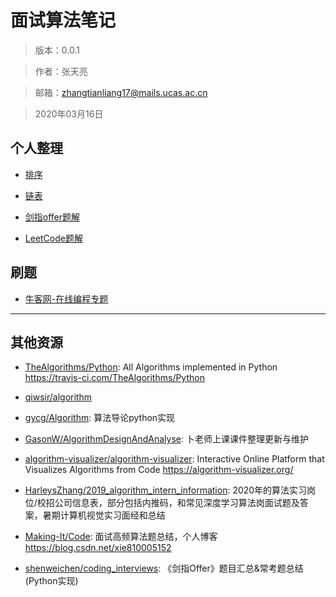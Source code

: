
# 面试算法笔记

> 版本：0.0.1

> 作者：张天亮

> 邮箱：zhangtianliang17@mails.ucas.ac.cn

> 2020年03月16日

## 个人整理

- [排序](./sorts.md)

- [链表](./Linked_List.md)

- [剑指offer题解](./JianZhi_Offer.md)

- [LeetCode题解](./LeetCodeLeetCode.md)

## 刷题

- [牛客网-在线编程专题](https://www.nowcoder.com/activity/oj)

---
## 其他资源

- [TheAlgorithms/Python](https://github.com/TheAlgorithms/Python): All Algorithms implemented in Python https://travis-ci.com/TheAlgorithms/Python

- [qiwsir/algorithm](https://github.com/qiwsir/algorithm)

- [gycg/Algorithm](https://github.com/gycg/Algorithm): 算法导论python实现

- [GasonW/AlgorithmDesignAndAnalyse](https://github.com/GasonW/AlgorithmDesignAndAnalyse): 卜老师上课课件整理更新与维护

- [algorithm-visualizer/algorithm-visualizer](https://github.com/algorithm-visualizer/algorithm-visualizer): Interactive Online Platform that Visualizes Algorithms from Code https://algorithm-visualizer.org/

- [HarleysZhang/2019_algorithm_intern_information](https://github.com/HarleysZhang/2019_algorithm_intern_information): 2020年的算法实习岗位/校招公司信息表，部分包括内推码，和常见深度学习算法岗面试题及答案，暑期计算机视觉实习面经和总结

- [Making-It/Code](https://github.com/Making-It/Code): 面试高频算法题总结，个人博客 https://blog.csdn.net/xie810005152

- [shenweichen/coding_interviews](https://github.com/shenweichen/coding_interviews): 《剑指Offer》题目汇总&常考题总结(Python实现)
